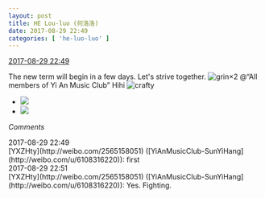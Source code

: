 ```yaml
---
layout: post
title: HE Lou-luo (何洛洛)
date: 2017-08-29 22:49
categories: [ 'he-luo-luo' ]
---
```


<div class="weibo-info">
  <a href="http://weibo.com/6117570574/Fjogkar0c">2017-08-29 22:49</a>
</div>

The new term will begin in a few days. Let's strive together. ![grin](http://img.t.sinajs.cn/t4/appstyle/expression/ext/normal/50/pcmoren_huaixiao_org.png)×2 @“All members of Yi An Music Club” Hihi ![crafty](http://img.t.sinajs.cn/t4/appstyle/expression/ext/normal/6d/yx_org.gif)

<!-- more -->

<ul class="weibo-pic-list-1">
  <li class="weibo-pic">
    <a href="https://wx4.sinaimg.cn/mw690/006G0Hz8gy1fj0yzx6auij31491zku0x.jpg"><img src="https://wx4.sinaimg.cn/thumb150/006G0Hz8gy1fj0yzx6auij31491zku0x.jpg" /></a>
  </li>
  <li class="weibo-pic">
    <a href="https://wx1.sinaimg.cn/mw690/006G0Hz8gy1fj0yzpyybmj31491zk4qq.jpg"><img src="https://wx1.sinaimg.cn/thumb150/006G0Hz8gy1fj0yzpyybmj31491zk4qq.jpg" /></a>
  </li>
</ul>

*Comments*

<div class="weibo-info">2017-08-29 22:49</div>
[YXZHty](http://weibo.com/2565158051) ([YiAnMusicClub-SunYiHang](http://weibo.com/u/6108316220)): first

<div class="weibo-info">2017-08-29 22:51</div>
[YXZHty](http://weibo.com/2565158051) ([YiAnMusicClub-SunYiHang](http://weibo.com/u/6108316220)): Yes. Fighting.
